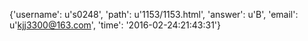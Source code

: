 {'username': u's0248', 'path': u'1153/1153.html', 'answer': u'B', 'email': u'kjj3300@163.com', 'time': '2016-02-24:21:43:31'}